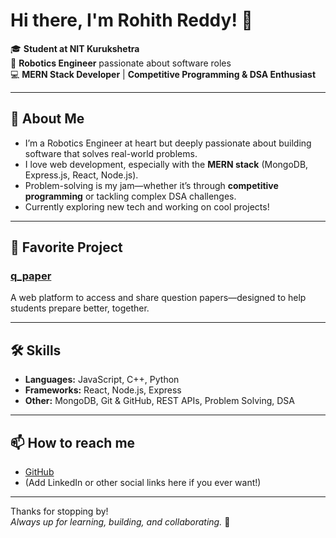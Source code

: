 # Hi there, I'm Rohith Reddy! 👋



🎓 **Student at NIT Kurukshetra**  
🤖 **Robotics Engineer** passionate about software roles  
💻 **MERN Stack Developer** | **Competitive Programming & DSA Enthusiast**  

---

## 🚀 About Me

- I’m a Robotics Engineer at heart but deeply passionate about building software that solves real-world problems.
- I love web development, especially with the **MERN stack** (MongoDB, Express.js, React, Node.js).
- Problem-solving is my jam—whether it’s through **competitive programming** or tackling complex DSA challenges.
- Currently exploring new tech and working on cool projects!

---

## 🌟 Favorite Project

### [q_paper](https://github.com/RohithReddy-1402/q_paper)
A web platform to access and share question papers—designed to help students prepare better, together.

---

## 🛠️ Skills

- **Languages:** JavaScript, C++, Python
- **Frameworks:** React, Node.js, Express
- **Other:** MongoDB, Git & GitHub, REST APIs, Problem Solving, DSA

---

## 📫 How to reach me

- [GitHub](https://github.com/RohithReddy-1402)
- (Add LinkedIn or other social links here if you ever want!)

---

Thanks for stopping by!  
_Always up for learning, building, and collaborating._ 🚀
